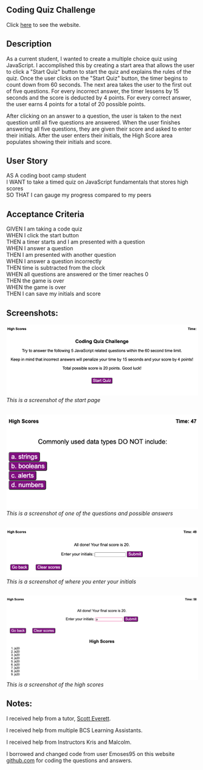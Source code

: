 ## Coding Quiz Challenge

Click [here](https://jenstem.github.io/Coding-Quiz-Challenge/) to see the website.

## Description

As a current student, I wanted to create a multiple choice quiz using JavaScript.  I accomplished this by creating a start area that allows the user to click a "Start Quiz" button to start the quiz and explains the rules of the quiz.  Once the user clicks on the "Start Quiz" button, the timer begins to count down from 60 seconds.  The next area takes the user to the first out of five questions.  For every incorrect answer, the timer lessens by 15 seconds and the score is deducted by 4 points.  For every correct answer, the user earns 4 points for a total of 20 possible points.

After clicking on an answer to a question, the user is taken to the next question until all five questions are answered.  When the user finishes answering all five questions, they are given their score and asked to enter their initials.  After the user enters their initials, the High Score area populates showing their initials and score.

## User Story

AS A coding boot camp student\
I WANT to take a timed quiz on JavaScript fundamentals that stores high scores\
SO THAT I can gauge my progress compared to my peers

## Acceptance Criteria

GIVEN I am taking a code quiz\
WHEN I click the start button\
THEN a timer starts and I am presented with a question\
WHEN I answer a question\
THEN I am presented with another question\
WHEN I answer a question incorrectly\
THEN time is subtracted from the clock\
WHEN all questions are answered or the timer reaches 0\
THEN the game is over\
WHEN the game is over\
THEN I can save my initials and score

## Screenshots:

![](https://github.com/jenstem/Coding-Quiz-Challenge/blob/main/images/startpage.png)
    *This is a screenshot of the start page*
##

![](https://github.com/jenstem/Coding-Quiz-Challenge/blob/main/images/question.png)
*This is a screenshot of one of the questions and possible answers*
##

![](https://github.com/jenstem/Coding-Quiz-Challenge/blob/main/images/initialspage.png)
    *This is a screenshot of where you enter your initials*
##

![](https://github.com/jenstem/Coding-Quiz-Challenge/blob/main/images/highscore.png)
    *This is a screenshot of the high scores*
##

## Notes:

I received help from a tutor, [Scott Everett](https://calendly.com/fsf-tutor-team/scott-everett?month=2023-06).

I received help from multiple BCS Learning Assistants.

I received help from Instructors Kris and Malcolm.

I borrowed and changed code from user Emoses95 on this website [github.com](https://github.com/Emoses95/Code-Quiz/blob/main/assets/js/script.js) for coding the questions and answers.
